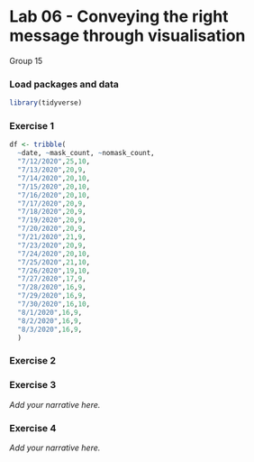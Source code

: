 Lab 06 - Conveying the right message through visualisation
================
Group 15

### Load packages and data

``` r
library(tidyverse) 
```

### Exercise 1

``` r
df <- tribble(
  ~date, ~mask_count, ~nomask_count,
  "7/12/2020",25,10,
  "7/13/2020",20,9,
  "7/14/2020",20,10,
  "7/15/2020",20,10,
  "7/16/2020",20,10,
  "7/17/2020",20,9,
  "7/18/2020",20,9,
  "7/19/2020",20,9,
  "7/20/2020",20,9,
  "7/21/2020",21,9,
  "7/23/2020",20,9,
  "7/24/2020",20,10,
  "7/25/2020",21,10,
  "7/26/2020",19,10,
  "7/27/2020",17,9,
  "7/28/2020",16,9,
  "7/29/2020",16,9,
  "7/30/2020",16,10,
  "8/1/2020",16,9,
  "8/2/2020",16,9,
  "8/3/2020",16,9,
  )
```

### Exercise 2

### Exercise 3

*Add your narrative here.*

### Exercise 4

*Add your narrative here.*
